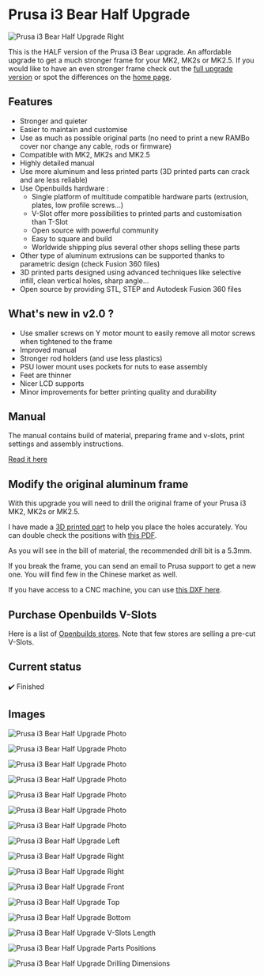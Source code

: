 # Prusa i3 Bear Half Upgrade

![Prusa i3 Bear Half Upgrade Right](img/3d_rendering/home_right.jpg)

This is the HALF version of the Prusa i3 Bear upgrade. An affordable upgrade to get a much stronger frame for your MK2, MK2s or MK2.5. If you would like to have an even stronger frame check out the [full upgrade version](/full_upgrade/) or spot the differences on the [home page](https://github.com/gregsaun/prusa_i3_bear_upgrade/).


## Features

* Stronger and quieter
* Easier to maintain and customise
* Use as much as possible original parts (no need to print a new RAMBo cover nor change any cable, rods or firmware)
* Compatible with MK2, MK2s and MK2.5
* Highly detailed manual
* Use more aluminum and less printed parts (3D printed parts can crack and are less reliable)
* Use Openbuilds hardware :
  * Single platform of multitude compatible hardware parts (extrusion, plates, low profile screws...)
  * V-Slot offer more possibilities to printed parts and customisation than T-Slot
  * Open source with powerful community
  * Easy to square and build
  * Worldwide shipping plus several other shops selling these parts
* Other type of aluminum extrusions can be supported thanks to parametric design (check Fusion 360 files)
* 3D printed parts designed using advanced techniques like selective infill, clean vertical holes, sharp angle...
* Open source by providing STL, STEP and Autodesk Fusion 360 files


## What's new in v2.0 ?

* Use smaller screws on Y motor mount to easily remove all motor screws when tightened to the frame
* Improved manual
* Stronger rod holders (and use less plastics)
* PSU lower mount uses pockets for nuts to ease assembly
* Feet are thinner
* Nicer LCD supports
* Minor improvements for better printing quality and durability


## Manual

The manual contains build of material, preparing frame and v-slots, print settings and assembly instructions.

[Read it here](manual/)


## Modify the original aluminum frame

With this upgrade you will need to drill the original frame of your Prusa i3 MK2, MK2s or MK2.5.

I have made a [3D printed part](printed_parts/stl/drilling_helpers.stl) to help you place the holes accurately. You can double check the positions with [this PDF](doc/frame_drilling_dimensions.pdf).

As you will see in the bill of material, the recommended drill bit is a 5.3mm.

If you break the frame, you can send an email to Prusa support to get a new one. You will find few in the Chinese market as well.

If you have access to a CNC machine, you can use [this DXF here](doc/alu_frame/).


## Purchase Openbuilds V-Slots

Here is a list of [Openbuilds stores](/doc/openbuilds_stores_list.md). Note that few stores are selling a pre-cut V-Slots.


## Current status

:heavy_check_mark: Finished


## Images

![Prusa i3 Bear Half Upgrade Photo](img/photos/5D3_0571.jpg)

![Prusa i3 Bear Half Upgrade Photo](img/photos/5D3_0525.jpg)

![Prusa i3 Bear Half Upgrade Photo](img/photos/5D3_0545.jpg)

![Prusa i3 Bear Half Upgrade Photo](img/photos/5D3_0531.jpg)

![Prusa i3 Bear Half Upgrade Photo](img/photos/5D3_0535.jpg)

![Prusa i3 Bear Half Upgrade Photo](img/photos/5D3_0579.jpg)

![Prusa i3 Bear Half Upgrade Photo](img/photos/5D3_0595.jpg)

![Prusa i3 Bear Half Upgrade Left](img/3d_rendering/home_left.jpg)

![Prusa i3 Bear Half Upgrade Right](img/3d_rendering/home_right.jpg)

![Prusa i3 Bear Half Upgrade Right](img/3d_rendering/right.jpg)

![Prusa i3 Bear Half Upgrade Front](img/3d_rendering/front.jpg)

![Prusa i3 Bear Half Upgrade Top](img/3d_rendering/top.jpg)

![Prusa i3 Bear Half Upgrade Bottom](img/3d_rendering/bottom.jpg)

![Prusa i3 Bear Half Upgrade V-Slots Length](doc/vslots_length.png)

![Prusa i3 Bear Half Upgrade Parts Positions](doc/printed_parts_positions.png)

![Prusa i3 Bear Half Upgrade Drilling Dimensions](doc/frame_drilling_dimensions.png)

